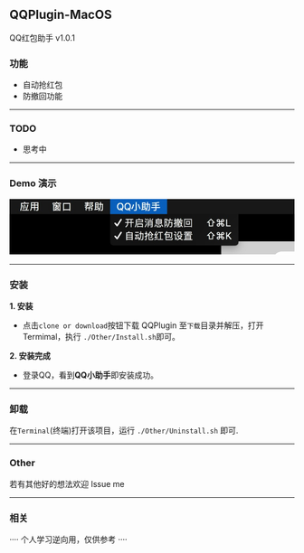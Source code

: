 
## QQPlugin-MacOS

QQ红包助手 v1.0.1   

### 功能
* 自动抢红包
* 防撤回功能

---

### TODO

- 思考中

---

### Demo 演示

![演示](./Other/ScreenShots/1.png)

---

### 安装

**1. 安装**

* 点击`clone or download`按钮下载 QQPlugin 至`下载`目录并解压，打开Termimal，执行 `./Other/Install.sh`即可。


**2. 安装完成**

* 登录QQ，看到**QQ小助手**即安装成功。

---

### 卸载

在`Terminal`(终端)打开该项目，运行 `./Other/Uninstall.sh` 即可.

---
### Other

若有其他好的想法欢迎 Issue me

------

### 相关

····  个人学习逆向用，仅供参考  ····